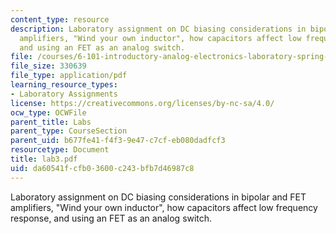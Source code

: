 ```yaml
---
content_type: resource
description: Laboratory assignment on DC biasing considerations in bipolar and FET
  amplifiers, "Wind your own inductor", how capacitors affect low frequency response,
  and using an FET as an analog switch.
file: /courses/6-101-introductory-analog-electronics-laboratory-spring-2007/da60541fcfb03600c243bfb7d46987c8_lab3.pdf
file_size: 330639
file_type: application/pdf
learning_resource_types:
- Laboratory Assignments
license: https://creativecommons.org/licenses/by-nc-sa/4.0/
ocw_type: OCWFile
parent_title: Labs
parent_type: CourseSection
parent_uid: b677fe41-f4f3-9e47-c7cf-eb080dadfcf3
resourcetype: Document
title: lab3.pdf
uid: da60541f-cfb0-3600-c243-bfb7d46987c8
---
```

Laboratory assignment on DC biasing considerations in bipolar and FET amplifiers, "Wind your own inductor", how capacitors affect low frequency response, and using an FET as an analog switch.